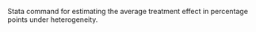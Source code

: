 Stata command for estimating the average treatment effect in percentage points under heterogeneity. 
